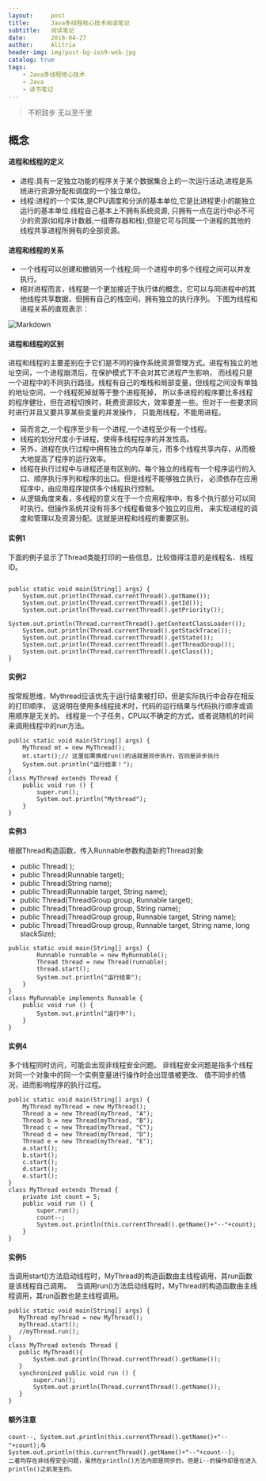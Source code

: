 ```yaml
---
layout:     post
title:      Java多线程核心技术阅读笔记
subtitle:   阅读笔记
date:       2018-04-27
author:     Alitria
header-img: img/post-bg-ios9-web.jpg
catalog: true
tags:
    - Java多线程核心技术
    - Java
    - 读书笔记
---
```

> 不积跬步 无以至千里

## 概念

#### 进程和线程的定义
- 进程:具有一定独立功能的程序关于某个数据集合上的一次运行活动,进程是系统进行资源分配和调度的一个独立单位。
- 线程:进程的一个实体,是CPU调度和分派的基本单位,它是比进程更小的能独立运行的基本单位.线程自己基本上不拥有系统资源,
只拥有一点在运行中必不可少的资源(如程序计数器,一组寄存器和栈),但是它可与同属一个进程的其他的线程共享进程所拥有的全部资源。

#### 进程和线程的关系
- 一个线程可以创建和撤销另一个线程;同一个进程中的多个线程之间可以并发执行。
- 相对进程而言，线程是一个更加接近于执行体的概念，它可以与同进程中的其他线程共享数据，但拥有自己的栈空间，拥有独立的执行序列。
下图为线程和进程关系的直观表示：  

![Markdown](http://i4.bvimg.com/643127/014f4b5106ab1239.png)  

#### 进程和线程的区别
进程和线程的主要差别在于它们是不同的操作系统资源管理方式。进程有独立的地址空间，一个进程崩溃后，在保护模式下不会对其它进程产生影响，
而线程只是一个进程中的不同执行路径。线程有自己的堆栈和局部变量，但线程之间没有单独的地址空间，一个线程死掉就等于整个进程死掉，
所以多进程的程序要比多线程的程序健壮，但在进程切换时，耗费资源较大，效率要差一些。但对于一些要求同时进行并且又要共享某些变量的并发操作，
只能用线程，不能用进程。
- 简而言之,一个程序至少有一个进程,一个进程至少有一个线程。
- 线程的划分尺度小于进程，使得多线程程序的并发性高。
- 另外，进程在执行过程中拥有独立的内存单元，而多个线程共享内存，从而极大地提高了程序的运行效率。
- 线程在执行过程中与进程还是有区别的。每个独立的线程有一个程序运行的入口、顺序执行序列和程序的出口。但是线程不能够独立执行，
必须依存在应用程序中，由应用程序提供多个线程执行控制。
- 从逻辑角度来看，多线程的意义在于一个应用程序中，有多个执行部分可以同时执行。但操作系统并没有将多个线程看做多个独立的应用，
来实现进程的调度和管理以及资源分配。这就是进程和线程的重要区别。

#### 实例1
下面的例子显示了Thread类能打印的一些信息，比较值得注意的是线程名、线程ID。
```   

public static void main(String[] args) {
    System.out.println(Thread.currentThread().getName());
    System.out.println(Thread.currentThread().getId());
    System.out.println(Thread.currentThread().getPriority());
    System.out.println(Thread.currentThread().getContextClassLoader());
    System.out.println(Thread.currentThread().getStackTrace());
    System.out.println(Thread.currentThread().getState());
    System.out.println(Thread.currentThread().getThreadGroup());
    System.out.println(Thread.currentThread().getClass());
}
```

#### 实例2
按常规思维，Mythread应该优先于运行结束被打印，但是实际执行中会存在相反的打印顺序，
这说明在使用多线程技术时，代码的运行结果与代码执行顺序或调用顺序是无关的。
线程是一个子任务，CPU以不确定的方式，或者说随机的时间来调用线程中的run方法。  

```
public static void main(String[] args) {
    MyThread mt = new MyThread();
    mt.start();// 这里如果换成run()的话就是同步执行，否则是异步执行
    System.out.println("运行结束！");    
}
class MyThread extends Thread {
    public void run () {
        super.run(); 
        System.out.println("Mythread");
    }
}
```

#### 实例3
根据Thread构造函数，传入Runnable参数构造新的Thread对象  
- public Thread( );
- public Thread(Runnable target);
- public Thread(String name);
- public Thread(Runnable target, String name);
- public Thread(ThreadGroup group, Runnable target);
- public Thread(ThreadGroup group, String name);
- public Thread(ThreadGroup group, Runnable target, String name);
- public Thread(ThreadGroup group, Runnable target, String name, long stackSize);
```
public static void main(String[] args) {
        Runnable runnable = new MyRunnable();
        Thread thread = new Thread(runnable);
        thread.start();
        System.out.println("运行结束");
    }
}
class MyRunnable implements Runnable {
    public void run () {
        System.out.println("运行中");
    }
}
```

#### 实例4
多个线程同时访问，可能会出现非线程安全问题。
非线程安全问题是指多个线程对同一个对象中的同一个实例变量进行操作时会出现值被更改、
值不同步的情况，进而影响程序的执行过程。
```
public static void main(String[] args) {
    MyThread myThread = new MyThread();
    Thread a = new Thread(myThread, "A");
    Thread b = new Thread(myThread, "B");
    Thread c = new Thread(myThread, "C");
    Thread d = new Thread(myThread, "D");
    Thread e = new Thread(myThread, "E");
    a.start();
    b.start();
    c.start();
    d.start();
    e.start();
}
class MyThread extends Thread {
    private int count = 5;
    public void run () {
        super.run();
        count--;
        System.out.println(this.currentThread().getName()+"--"+count);
    }
}
 ```
 
 #### 实例5
 当调用start()方法启动线程时，MyThread的构造函数由主线程调用，其run函数是该线程自己调用。  
 当调用run()方法启动线程时，MyThread的构造函数由主线程调用，其run函数也是主线程调用。
 ```
 public static void main(String[] args) {
    MyThread myThread = new MyThread();
    myThread.start();
    //myThread.run();
}
class MyThread extends Thread {
    public MyThread(){
        System.out.println(Thread.currentThread().getName());
    }
    synchronized public void run () {
        super.run();
        System.out.println(Thread.currentThread().getName());
    }
}
 ```
 
 #### 额外注意
 ```
 count--, System.out.println(this.currentThread().getName()+"--"+count);与  
 System.out.println(this.currentThread().getName()+"--"+count--);  
 二者均存在非线程安全问题，虽然在println()方法内部是同步的，但是i--的操作却是在进入println()之前发生的。
 ```

